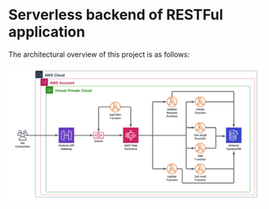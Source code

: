 # Serverless backend of RESTFul application




The architectural overview of this project is as follows:


![alt text](https://github.com/Jolomi2k9/serverless-nutri-backend/blob/dev/images/Backend%20Architecture%20diagram%20V3.png  "Architecture overview")